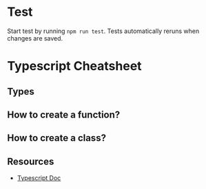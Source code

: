 # Test
Start test by running `npm run test`. Tests automatically reruns when changes are saved.

# Typescript Cheatsheet

## Types

## How to create a function?

## How to create a class?

## Resources
- [Typescript Doc](https://www.typescriptlang.org/docs/handbook/2/basic-types.html)
